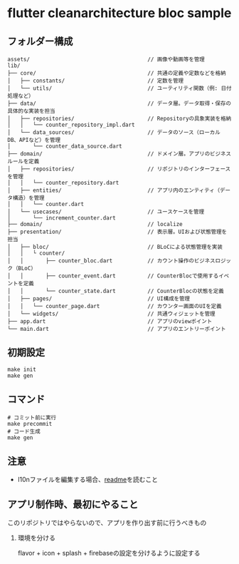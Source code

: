 # flutter cleanarchitecture bloc sample

[//]: # (todo router)
[//]: # (todo entity + usecaseの作成)
[//]: # (todo shared_preferences ローカルデータ)
[//]: # (todo primaryなどの色の設定)
[//]: # (todo 文字サイズ＋フォント+フォントfimily フォントfimilyに関してはローカライズ毎に)
[//]: # (todo firebase)
[//]: # (todo DateFormat)

## フォルダー構成

```text
assets/                                     // 画像や動画等を管理
lib/
├── core/                                   // 共通の定義や定数などを格納
│   ├── constants/                          // 定数を管理
│   └── utils/                              // ユーティリティ関数（例: 日付処理など）
├── data/                                   // データ層。データ取得・保存の具体的な実装を担当
│   ├── repositories/                       // Repositoryの具象実装を格納
│   │   └── counter_repository_impl.dart
│   └── data_sources/                       // データのソース（ローカルDB、APIなど）を管理
│       └── counter_data_source.dart
├── domain/                                 // ドメイン層。アプリのビジネスルールを定義
│   ├── repositories/                       // リポジトリのインターフェースを管理
│   │   └── counter_repository.dart
│   ├── entities/                           // アプリ内のエンティティ（データ構造）を管理
│   │   └── counter.dart
│   └── usecases/                           // ユースケースを管理
│       └── increment_counter.dart
├── domain/                                 // localize
├── presentation/                           // 表示層。UIおよび状態管理を担当
│   ├── bloc/                               // BLoCによる状態管理を実装
│   │   └ counter/
│   │       ├── counter_bloc.dart           // カウント操作のビジネスロジック（BLoC）
│   │       ├── counter_event.dart          // CounterBlocで使用するイベントを定義
│   │       └── counter_state.dart          // CounterBlocの状態を定義
│   ├── pages/                              // UI構成を管理
│   │   └── counter_page.dart               // カウンター画面のUIを定義
│   └── widgets/                            // 共通ウィジェットを管理
├── app.dart                                // アプリのviewポイント
└── main.dart                               // アプリのエントリーポイント
```

## 初期設定

```shell
make init
make gen
```

## コマンド

```shell
# コミット前に実行
make precommit
# コード生成
make gen
```

## 注意

- l10nファイルを編集する場合、[readme](lib/l10n/README.md)を読むこと

## アプリ制作時、最初にやること

このリポジトリではやらないので、アプリを作り出す前に行うべきもの  

1. 環境を分ける

   flavor + icon + splash + firebaseの設定を分けるように設定する  

